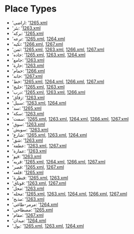 # Place Types
 * 'اراضى: '‎[1265.xml](https://project-cairo-urban-news.github.io/CairoUrbanNews/?name=ottoman/1265.xml&text=%D8%A7%D8%B1%D8%A7%D8%B6%D9%89)
 * 'بئر: '‎[1263.xml](https://project-cairo-urban-news.github.io/CairoUrbanNews/?name=ottoman/1263.xml&text=%D8%A8%D8%A6%D8%B1)
 * 'بركه: '‎[1265.xml](https://project-cairo-urban-news.github.io/CairoUrbanNews/?name=ottoman/1265.xml&text=%D8%A8%D8%B1%D9%83%D9%87)
 * 'ترعه: '‎[1265.xml](https://project-cairo-urban-news.github.io/CairoUrbanNews/?name=ottoman/1265.xml&text=%D8%AA%D8%B1%D8%B9%D9%87), [1264.xml](https://project-cairo-urban-news.github.io/CairoUrbanNews/?name=ottoman/1264.xml&text=%D8%AA%D8%B1%D8%B9%D9%87)
 * 'تکیه: '‎[1266.xml](https://project-cairo-urban-news.github.io/CairoUrbanNews/?name=ottoman/1266.xml&text=%D8%AA%DA%A9%DB%8C%D9%87), [1267.xml](https://project-cairo-urban-news.github.io/CairoUrbanNews/?name=ottoman/1267.xml&text=%D8%AA%DA%A9%DB%8C%D9%87)
 * 'ثمن: '‎[1265.xml](https://project-cairo-urban-news.github.io/CairoUrbanNews/?name=ottoman/1265.xml&text=%D8%AB%D9%85%D9%86), [1263.xml](https://project-cairo-urban-news.github.io/CairoUrbanNews/?name=ottoman/1263.xml&text=%D8%AB%D9%85%D9%86), [1266.xml](https://project-cairo-urban-news.github.io/CairoUrbanNews/?name=ottoman/1266.xml&text=%D8%AB%D9%85%D9%86), [1267.xml](https://project-cairo-urban-news.github.io/CairoUrbanNews/?name=ottoman/1267.xml&text=%D8%AB%D9%85%D9%86)
 * 'جاده: '‎[1265.xml](https://project-cairo-urban-news.github.io/CairoUrbanNews/?name=ottoman/1265.xml&text=%D8%AC%D8%A7%D8%AF%D9%87), [1263.xml](https://project-cairo-urban-news.github.io/CairoUrbanNews/?name=ottoman/1263.xml&text=%D8%AC%D8%A7%D8%AF%D9%87), [1264.xml](https://project-cairo-urban-news.github.io/CairoUrbanNews/?name=ottoman/1264.xml&text=%D8%AC%D8%A7%D8%AF%D9%87)
 * 'جامع: '‎[1263.xml](https://project-cairo-urban-news.github.io/CairoUrbanNews/?name=ottoman/1263.xml&text=%D8%AC%D8%A7%D9%85%D8%B9)
 * 'حارة: '‎[1263.xml](https://project-cairo-urban-news.github.io/CairoUrbanNews/?name=ottoman/1263.xml&text=%D8%AD%D8%A7%D8%B1%D8%A9)
 * 'حمام: '‎[1266.xml](https://project-cairo-urban-news.github.io/CairoUrbanNews/?name=ottoman/1266.xml&text=%D8%AD%D9%85%D8%A7%D9%85)
 * 'خانه: '‎[1267.xml](https://project-cairo-urban-news.github.io/CairoUrbanNews/?name=ottoman/1267.xml&text=%D8%AE%D8%A7%D9%86%D9%87)
 * 'خط: '‎[1265.xml](https://project-cairo-urban-news.github.io/CairoUrbanNews/?name=ottoman/1265.xml&text=%D8%AE%D8%B7), [1264.xml](https://project-cairo-urban-news.github.io/CairoUrbanNews/?name=ottoman/1264.xml&text=%D8%AE%D8%B7), [1266.xml](https://project-cairo-urban-news.github.io/CairoUrbanNews/?name=ottoman/1266.xml&text=%D8%AE%D8%B7), [1267.xml](https://project-cairo-urban-news.github.io/CairoUrbanNews/?name=ottoman/1267.xml&text=%D8%AE%D8%B7)
 * 'خليج: '‎[1265.xml](https://project-cairo-urban-news.github.io/CairoUrbanNews/?name=ottoman/1265.xml&text=%D8%AE%D9%84%D9%8A%D8%AC), [1263.xml](https://project-cairo-urban-news.github.io/CairoUrbanNews/?name=ottoman/1263.xml&text=%D8%AE%D9%84%D9%8A%D8%AC)
 * 'درب: '‎[1265.xml](https://project-cairo-urban-news.github.io/CairoUrbanNews/?name=ottoman/1265.xml&text=%D8%AF%D8%B1%D8%A8), [1263.xml](https://project-cairo-urban-news.github.io/CairoUrbanNews/?name=ottoman/1263.xml&text=%D8%AF%D8%B1%D8%A8), [1266.xml](https://project-cairo-urban-news.github.io/CairoUrbanNews/?name=ottoman/1266.xml&text=%D8%AF%D8%B1%D8%A8)
 * 'زقاق: '‎[1263.xml](https://project-cairo-urban-news.github.io/CairoUrbanNews/?name=ottoman/1263.xml&text=%D8%B2%D9%82%D8%A7%D9%82)
 * 'سبیل: '‎[1263.xml](https://project-cairo-urban-news.github.io/CairoUrbanNews/?name=ottoman/1263.xml&text=%D8%B3%D8%A8%DB%8C%D9%84), [1264.xml](https://project-cairo-urban-news.github.io/CairoUrbanNews/?name=ottoman/1264.xml&text=%D8%B3%D8%A8%DB%8C%D9%84)
 * 'سد: '‎[1265.xml](https://project-cairo-urban-news.github.io/CairoUrbanNews/?name=ottoman/1265.xml&text=%D8%B3%D8%AF)
 * 'سكة: '‎[1263.xml](https://project-cairo-urban-news.github.io/CairoUrbanNews/?name=ottoman/1263.xml&text=%D8%B3%D9%83%D8%A9)
 * 'سمت: '‎[1265.xml](https://project-cairo-urban-news.github.io/CairoUrbanNews/?name=ottoman/1265.xml&text=%D8%B3%D9%85%D8%AA), [1263.xml](https://project-cairo-urban-news.github.io/CairoUrbanNews/?name=ottoman/1263.xml&text=%D8%B3%D9%85%D8%AA), [1264.xml](https://project-cairo-urban-news.github.io/CairoUrbanNews/?name=ottoman/1264.xml&text=%D8%B3%D9%85%D8%AA), [1266.xml](https://project-cairo-urban-news.github.io/CairoUrbanNews/?name=ottoman/1266.xml&text=%D8%B3%D9%85%D8%AA), [1267.xml](https://project-cairo-urban-news.github.io/CairoUrbanNews/?name=ottoman/1267.xml&text=%D8%B3%D9%85%D8%AA)
 * 'سوق: '‎[1263.xml](https://project-cairo-urban-news.github.io/CairoUrbanNews/?name=ottoman/1263.xml&text=%D8%B3%D9%88%D9%82)
 * 'سويش: '‎[1263.xml](https://project-cairo-urban-news.github.io/CairoUrbanNews/?name=ottoman/1263.xml&text=%D8%B3%D9%88%D9%8A%D8%B4)
 * 'شارع: '‎[1265.xml](https://project-cairo-urban-news.github.io/CairoUrbanNews/?name=ottoman/1265.xml&text=%D8%B4%D8%A7%D8%B1%D8%B9), [1263.xml](https://project-cairo-urban-news.github.io/CairoUrbanNews/?name=ottoman/1263.xml&text=%D8%B4%D8%A7%D8%B1%D8%B9), [1264.xml](https://project-cairo-urban-news.github.io/CairoUrbanNews/?name=ottoman/1264.xml&text=%D8%B4%D8%A7%D8%B1%D8%B9)
 * 'شق: '‎[1263.xml](https://project-cairo-urban-news.github.io/CairoUrbanNews/?name=ottoman/1263.xml&text=%D8%B4%D9%82)
 * 'عطفة: '‎[1263.xml](https://project-cairo-urban-news.github.io/CairoUrbanNews/?name=ottoman/1263.xml&text=%D8%B9%D8%B7%D9%81%D8%A9), [1267.xml](https://project-cairo-urban-news.github.io/CairoUrbanNews/?name=ottoman/1267.xml&text=%D8%B9%D8%B7%D9%81%D8%A9)
 * 'عمارة: '‎[1263.xml](https://project-cairo-urban-news.github.io/CairoUrbanNews/?name=ottoman/1263.xml&text=%D8%B9%D9%85%D8%A7%D8%B1%D8%A9)
 * 'قپو: '‎[1263.xml](https://project-cairo-urban-news.github.io/CairoUrbanNews/?name=ottoman/1263.xml&text=%D9%82%D9%BE%D9%88)
 * 'قریه: '‎[1265.xml](https://project-cairo-urban-news.github.io/CairoUrbanNews/?name=ottoman/1265.xml&text=%D9%82%D8%B1%DB%8C%D9%87), [1264.xml](https://project-cairo-urban-news.github.io/CairoUrbanNews/?name=ottoman/1264.xml&text=%D9%82%D8%B1%DB%8C%D9%87), [1266.xml](https://project-cairo-urban-news.github.io/CairoUrbanNews/?name=ottoman/1266.xml&text=%D9%82%D8%B1%DB%8C%D9%87), [1267.xml](https://project-cairo-urban-news.github.io/CairoUrbanNews/?name=ottoman/1267.xml&text=%D9%82%D8%B1%DB%8C%D9%87)
 * 'قصر: '‎[1265.xml](https://project-cairo-urban-news.github.io/CairoUrbanNews/?name=ottoman/1265.xml&text=%D9%82%D8%B5%D8%B1), [1267.xml](https://project-cairo-urban-news.github.io/CairoUrbanNews/?name=ottoman/1267.xml&text=%D9%82%D8%B5%D8%B1)
 * 'قلعه: '‎[1265.xml](https://project-cairo-urban-news.github.io/CairoUrbanNews/?name=ottoman/1265.xml&text=%D9%82%D9%84%D8%B9%D9%87)
 * 'قنطرة: '‎[1265.xml](https://project-cairo-urban-news.github.io/CairoUrbanNews/?name=ottoman/1265.xml&text=%D9%82%D9%86%D8%B7%D8%B1%D8%A9), [1263.xml](https://project-cairo-urban-news.github.io/CairoUrbanNews/?name=ottoman/1263.xml&text=%D9%82%D9%86%D8%B7%D8%B1%D8%A9)
 * 'قوناق: '‎[1263.xml](https://project-cairo-urban-news.github.io/CairoUrbanNews/?name=ottoman/1263.xml&text=%D9%82%D9%88%D9%86%D8%A7%D9%82), [1267.xml](https://project-cairo-urban-news.github.io/CairoUrbanNews/?name=ottoman/1267.xml&text=%D9%82%D9%88%D9%86%D8%A7%D9%82)
 * 'محل: '‎[1263.xml](https://project-cairo-urban-news.github.io/CairoUrbanNews/?name=ottoman/1263.xml&text=%D9%85%D8%AD%D9%84)
 * 'محله: '‎[1265.xml](https://project-cairo-urban-news.github.io/CairoUrbanNews/?name=ottoman/1265.xml&text=%D9%85%D8%AD%D9%84%D9%87), [1263.xml](https://project-cairo-urban-news.github.io/CairoUrbanNews/?name=ottoman/1263.xml&text=%D9%85%D8%AD%D9%84%D9%87), [1264.xml](https://project-cairo-urban-news.github.io/CairoUrbanNews/?name=ottoman/1264.xml&text=%D9%85%D8%AD%D9%84%D9%87), [1266.xml](https://project-cairo-urban-news.github.io/CairoUrbanNews/?name=ottoman/1266.xml&text=%D9%85%D8%AD%D9%84%D9%87), [1267.xml](https://project-cairo-urban-news.github.io/CairoUrbanNews/?name=ottoman/1267.xml&text=%D9%85%D8%AD%D9%84%D9%87)
 * 'مذبح: '‎[1263.xml](https://project-cairo-urban-news.github.io/CairoUrbanNews/?name=ottoman/1263.xml&text=%D9%85%D8%B0%D8%A8%D8%AD)
 * 'مرمر-طاغى: '‎[1264.xml](https://project-cairo-urban-news.github.io/CairoUrbanNews/?name=ottoman/1264.xml&text=%D9%85%D8%B1%D9%85%D8%B1%20%D8%B7%D8%A7%D8%BA%D9%89)
 * 'مصطاحی: '‎[1265.xml](https://project-cairo-urban-news.github.io/CairoUrbanNews/?name=ottoman/1265.xml&text=%D9%85%D8%B5%D8%B7%D8%A7%D8%AD%DB%8C)
 * 'مقام: '‎[1267.xml](https://project-cairo-urban-news.github.io/CairoUrbanNews/?name=ottoman/1267.xml&text=%D9%85%D9%82%D8%A7%D9%85)
 * 'میدان: '‎[1264.xml](https://project-cairo-urban-news.github.io/CairoUrbanNews/?name=ottoman/1264.xml&text=%D9%85%DB%8C%D8%AF%D8%A7%D9%86)
 * 'يول: '‎[1265.xml](https://project-cairo-urban-news.github.io/CairoUrbanNews/?name=ottoman/1265.xml&text=%D9%8A%D9%88%D9%84), [1263.xml](https://project-cairo-urban-news.github.io/CairoUrbanNews/?name=ottoman/1263.xml&text=%D9%8A%D9%88%D9%84), [1264.xml](https://project-cairo-urban-news.github.io/CairoUrbanNews/?name=ottoman/1264.xml&text=%D9%8A%D9%88%D9%84)
